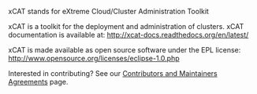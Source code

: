 xCAT stands for eXtreme Cloud/Cluster Administration Toolkit

xCAT is a toolkit for the deployment and administration of clusters.
xCAT documentation is available at: http://xcat-docs.readthedocs.org/en/latest/

xCAT is made available as open source software under the EPL license:
http://www.opensource.org/licenses/eclipse-1.0.php

Interested in contributing? See our [Contributors and Maintainers Agreements](./CONTRIBUTING.md) page.




